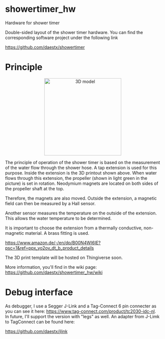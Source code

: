# showertimer_hw
Hardware for shower timer

Double-sided layout of the shower timer hardware.
You can find the corresponding software project under the following link

https://github.com/daestx/showertimer

# Principle
<p align="center">
<img src="https://user-images.githubusercontent.com/93374366/221401998-1479e5f6-8c01-425c-9bca-1f3605824cf6.png" width="250" title="3D model" />
</p>

The principle of operation of the shower timer is based on the measurement of the water flow through the shower hose. A tap extension is used for this purpose. Inside the extension is the 3D printout shown above. When water flows through this extension, the propeller (shown in light green in the picture) is set in rotation. Neodymium magnets are located on both sides of the propeller shaft at the top.

Therefore, the magnets are also moved. Outside the extension, a magnetic field can then be measured by a Hall sensor.

Another sensor measures the temperature on the outside of the extension. This allows the water temperature to be determined.

It is important to choose the extension from a thermally conductive, non-magnetic material. A brass fitting is used.


https://www.amazon.de/-/en/dp/B00N4WI6IE?psc=1&ref=ppx_yo2ov_dt_b_product_details

The 3D print template will be hosted on Thingiverse soon.

More information, you'll find in the wiki page: https://github.com/daestx/showertimer_hw/wiki

# Debug interface
As debugger, I use a Segger J-Link and a Tag-Connect 6 pin connecter as you can see it here: https://www.tag-connect.com/product/tc2030-idc-nl. In future, I'll support the version with "legs" as well. An adapter from J-Limk to TagConnect can be found here:

https://github.com/daestx/jlink

